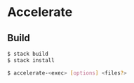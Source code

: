 # Accelerate

## Build

```sh
$ stack build
$ stack install

$ accelerate-<exec> [options] <files?>
```
